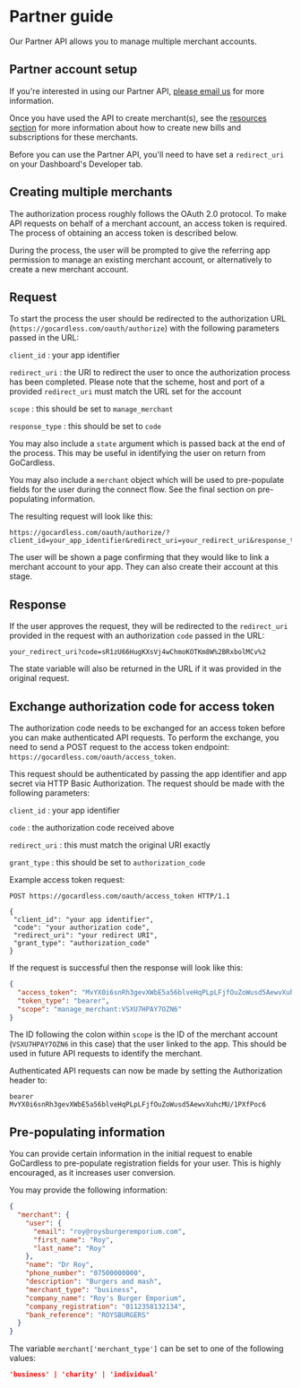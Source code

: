 # Partner guide

<p class="intro">Our Partner API allows you to manage multiple merchant accounts.</p>

## Partner account setup

If you're interested in using our Partner API, [please email us](mailto:help@gocardless.com) for more information.

Once you have used the API to create merchant(s), see the [resources section](https://developer.gocardless.com/#bill) for more information about how to create new bills and subscriptions for these merchants.

Before you can use the Partner API, you'll need to have set a `redirect_uri` on your Dashboard's Developer tab.

## Creating multiple merchants

The authorization process roughly follows the OAuth 2.0 protocol. To make API requests on behalf of a merchant account, an access token is required. The process of obtaining an access token is described below.

During the process, the user will be prompted to give the referring app permission to manage an existing merchant account, or alternatively to create a new merchant account.

## Request

To start the process the user should be redirected to the authorization URL (`https://gocardless.com/oauth/authorize`) with the following parameters passed in the URL:

`client_id`
:    your app identifier

`redirect_uri`
:    the URI to redirect the user to once the authorization process has been completed. Please note that the scheme, host and port of a provided `redirect_uri` must match the URL set for the account

`scope`
:    this should be set to `manage_merchant`

`response_type`
:    this should be set to `code`

You may also include a `state` argument which is passed back at the end of the process. This may be useful in identifying the user on return from GoCardless.

You may also include a `merchant` object which will be used to pre-populate fields for the user during the connect flow. See the final section on pre-populating information.

The resulting request will look like this:

```
https://gocardless.com/oauth/authorize/?client_id=your_app_identifier&redirect_uri=your_redirect_uri&response_type=code&scope=manage_merchant
```

The user will be shown a page confirming that they would like to link a merchant account to your app. They can also create their account at this stage.

## Response

If the user approves the request, they will be redirected to the `redirect_uri` provided in the request with an authorization `code` passed in the URL:

    your_redirect_uri?code=sR1zU66HugKXsVj4wChmoKOTKm8W%2BRxbolMCv%2

The state variable will also be returned in the URL if it was provided in the original request.

## Exchange authorization code for access token

The authorization code needs to be exchanged for an access token before you can make authenticated API requests. To perform the exchange, you need to send a POST request to the access token endpoint: `https://gocardless.com/oauth/access_token`.

This request should be authenticated by passing the app identifier and app secret via HTTP Basic Authorization. The request should be made with the following parameters:

`client_id`
:    your app identifier

`code`
:    the authorization code received above

`redirect_uri`
:    this must match the original URI exactly

`grant_type`
:    this should be set to `authorization_code`

Example access token request:

```http
POST https://gocardless.com/oauth/access_token HTTP/1.1

{
 "client_id": "your app identifier",
 "code": "your authorization code",
 "redirect_uri": "your redirect URI",
 "grant_type": "authorization_code"
}
```


If the request is successful then the response will look like this:

```json
{
  "access_token": "MvYX0i6snRh3gevXWbE5a56blveHqPLpLFjfOuZoWusd5AewvXuhcMU/1PXfPoc6",
  "token_type": "bearer",
  "scope": "manage_merchant:VSXU7HPAY7OZN6"
}
```

The ID following the colon within `scope` is the ID of the merchant account (`VSXU7HPAY7OZN6` in this case) that the user linked to the app. This should be used in future API requests to identify the merchant.

Authenticated API requests can now be made by setting the Authorization header to:

    bearer MvYX0i6snRh3gevXWbE5a56blveHqPLpLFjfOuZoWusd5AewvXuhcMU/1PXfPoc6

## Pre-populating information

You can provide certain information in the initial request to enable GoCardless to pre-populate registration fields for your user. This is highly encouraged, as it increases user conversion.

You may provide the following information:

```json
{
  "merchant": {
    "user": {
      "email": "roy@roysburgeremporium.com",
      "first_name": "Roy",
      "last_name": "Roy"
    },
    "name": "Dr Roy",
    "phone_number": "07500000000",
    "description": "Burgers and mash",
    "merchant_type": "business",
    "company_name": "Roy's Burger Emporium",
    "company_registration": "0112358132134",
    "bank_reference": "ROYSBURGERS"
  }
}
```

The variable `merchant['merchant_type']` can be set to one of the following values:

```json
'business' | 'charity' | 'individual'
```
